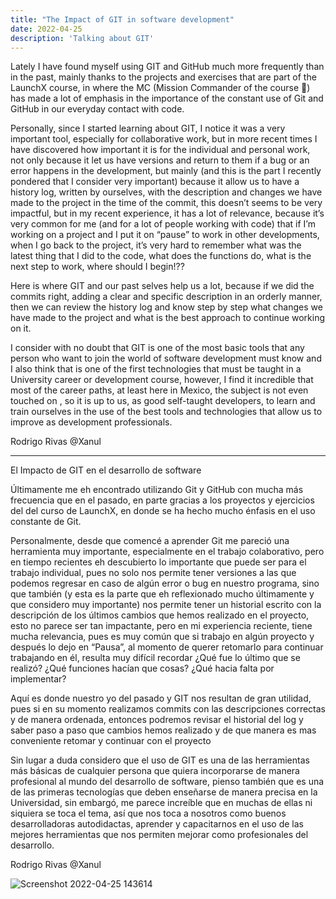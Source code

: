 ```yaml
---
title: "The Impact of GIT in software development"
date: 2022-04-25
description: 'Talking about GIT'
---
```

Lately I have found myself using GIT and GitHub much more frequently than in the past, mainly thanks to the projects and exercises that are part of the LaunchX course, in where the MC (Mission Commander of the course 🚀) has made a lot of emphasis in the importance of the constant use of Git and GitHub in our everyday contact with code. 

Personally, since I started learning about GIT, I notice it was a very important tool, especially for collaborative work, but in more recent times I have discovered how important it is for the individual and personal work, not only because it let us have versions and return to them if a bug or an error happens in the development, but mainly (and this is the part I recently pondered that I consider very important) because it allow us to have a history log, written by ourselves, with the description and changes we have made to the project in the time of the commit, this doesn’t seems to be very impactful, but in my recent experience, it has a lot of relevance, because it’s very common for me (and for a lot of people working with code) that if I’m working on a project and I put it on “pause” to work in other developments, when I go back to the project, it’s very hard to remember what was the latest thing that I did to the code, what does the functions do, what is the next step to work, where should I begin!??

Here is where GIT and our past selves help us a lot, because if we did the commits right, adding a clear and specific description in an orderly manner, then we can review the history log and know step by step what changes we have made to the project and what is the best approach to continue working on it.

I consider with no doubt that GIT is one of the most basic tools that any person who want to join the world of software development must know and I also think that is one of the first technologies that must be taught in a University career or development course, however, I find it incredible that most of the career paths, at least here in Mexico, the subject is not even touched on , so it is up to us, as good self-taught developers, to learn and train ourselves in the use of the best tools and technologies that allow us to improve as development professionals.
 
Rodrigo Rivas @Xanul 
 
 ***
El Impacto de GIT en el desarrollo de software

Últimamente me eh encontrado utilizando Git y GitHub con mucha más frecuencia que en el pasado, en parte gracias a los proyectos y ejercicios del del curso de LaunchX, en donde se ha hecho mucho énfasis en el uso constante de Git.

Personalmente, desde que comencé a aprender Git me pareció una herramienta muy importante, especialmente en el trabajo colaborativo, pero en tiempo recientes eh descubierto lo importante que puede ser para el trabajo individual, pues no solo nos permite tener versiones a las que podemos regresar en caso de algún error o bug en nuestro programa, sino que también (y esta es la parte que eh reflexionado mucho últimamente y que considero muy importante) nos permite tener un historial escrito con la descripción de los últimos cambios que hemos realizado en el proyecto, esto no parece ser tan impactante, pero en mi experiencia reciente, tiene mucha relevancia, pues es muy común que si trabajo en algún proyecto y después lo dejo en “Pausa”, al momento de querer retomarlo para continuar trabajando en él, resulta muy difícil recordar ¿Qué fue lo último que se realizó? ¿Qué funciones hacían que cosas? ¿Qué hacia falta por implementar?

Aquí es donde nuestro yo del pasado y GIT nos resultan de gran utilidad, pues si en su momento realizamos commits con las descripciones correctas y de manera ordenada, entonces podremos revisar el historial del log y saber paso a paso que cambios hemos realizado y de que manera es mas conveniente retomar y continuar con el proyecto 

Sin lugar a duda considero que el uso de GIT es una de las herramientas más básicas de cualquier persona que quiera incorporarse de manera profesional al mundo del desarrollo de software, pienso también que es una de las primeras tecnologías que deben enseñarse de manera precisa en la Universidad, sin embargó, me parece increíble que en muchas de ellas ni siquiera se toca el tema, así que nos toca a nosotros como buenos desarrolladoras autodidactas, aprender y capacitarnos en el uso de las mejores herramientas que nos permiten mejorar como profesionales del desarrollo.

Rodrigo Rivas @Xanul
 
![Screenshot 2022-04-25 143614](https://user-images.githubusercontent.com/73442279/165186632-43dbe8f6-df18-4910-907a-dc9c767f4474.png)


